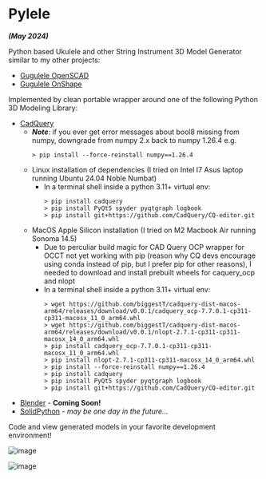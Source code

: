 # Pylele

***(May 2024)***

Python based Ukulele and other String Instrument 3D Model Generator similar to my other projects:
* [Gugulele OpenSCAD](https://github.com/bguan/gugulele)
* [Gugulele OnShape](https://cad.onshape.com/documents/5d1958b45f2484ebebb64adf/w/d0b2164f9e843f6c6ce251e7/e/f0e54aef28e6154294039ef1?renderMode=0&uiState=664913bd22703c32bc251667)

Implemented by clean portable wrapper around one of the following Python 3D Modeling Library:
* [CadQuery](https://github.com/CadQuery/cadquery)
   * ***Note***: if you ever get error messages about bool8 missing from numpy, downgrade from numpy 2.x back to numpy 1.26.4 e.g.
     ```
     > pip install --force-reinstall numpy==1.26.4
     ```
  * Linux installation of dependencies (I tried on Intel I7 Asus laptop running Ubuntu 24.04 Noble Numbat)
    * In a terminal shell inside a python 3.11+ virtual env: 
      ```
      > pip install cadquery
      > pip install PyQt5 spyder pyqtgraph logbook
      > pip install git+https://github.com/CadQuery/CQ-editor.git
      ```
  * MacOS Apple Silicon installation (I tried on M2 Macbook Air running Sonoma 14.5)
    * Due to perculiar build magic for CAD Query OCP wrapper for OCCT not yet working with pip
      (reason why CQ devs encourage using conda instead of pip, but I prefer pip for other reasons),
      I needed to download and install prebuilt wheels for caquery_ocp and nlopt
    * In a terminal shell inside a python 3.11+ virtual env: 
      ```
      > wget https://github.com/biggestT/cadquery-dist-macos-arm64/releases/download/v0.0.1/cadquery_ocp-7.7.0.1-cp311-cp311-macosx_11_0_arm64.whl
      > wget https://github.com/biggestT/cadquery-dist-macos-arm64/releases/download/v0.0.1/nlopt-2.7.1-cp311-cp311-macosx_14_0_arm64.whl
      > pip install cadquery_ocp-7.7.0.1-cp311-cp311-macosx_11_0_arm64.whl
      > pip install nlopt-2.7.1-cp311-cp311-macosx_14_0_arm64.whl
      > pip install --force-reinstall numpy==1.26.4
      > pip install cadquery
      > pip install PyQt5 spyder pyqtgraph logbook
      > pip install git+https://github.com/CadQuery/CQ-editor.git
      ```
* [Blender](https://github.com/blender/blender) - **Coming Soon!**
* [SolidPython](https://github.com/SolidCode/SolidPython) - *may be one day in the future...*

Code and view generated models in your favorite development environment!

![image](https://github.com/bguan/pylele/assets/1054657/0a9001a3-1a84-4bf9-a439-4f9434c259a3)

![image](https://github.com/bguan/pylele/assets/1054657/6e3b11f1-08fd-4d8d-aaa9-e8e563bf0d08)

